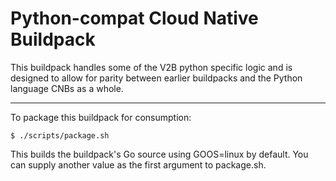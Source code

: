 # Python-compat Cloud Native Buildpack

This buildpack handles some of the V2B python specific logic and is designed to allow for parity between earlier buildpacks and the Python language CNBs as a whole.

---
To package this buildpack for consumption:
```
$ ./scripts/package.sh
```
This builds the buildpack's Go source using GOOS=linux by default. You can supply another value as the first argument to package.sh.

